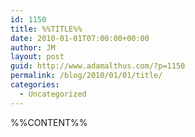 ```yaml
---
id: 1150
title: %%TITLE%%
date: 2010-01-01T07:00:00+00:00
author: JM
layout: post
guid: http://www.adamalthus.com/?p=1150
permalink: /blog/2010/01/01/title/
categories:
  - Uncategorized
---
```

%%CONTENT%%